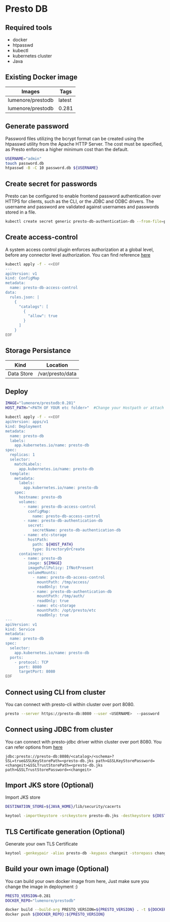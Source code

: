 # Presto DB

## Required tools

- docker
- htpasswd
- kubectl
- kubernetes cluster
- Java

## Existing Docker image

| Images            | Tags   |
| ----------------- | ------ |
| lumenore/prestodb | latest |
| lumenore/prestodb | 0.281  |

## Generate password

Password files utilizing the bcrypt format can be created using the htpasswd utility from the Apache HTTP Server. The cost must be specified, as Presto enforces a higher minimum cost than the default.

```bash
USERNAME="admin"
touch password.db
htpasswd -B -C 10 password.db ${USERNAME}
```

## Create secret for passwords

Presto can be configured to enable frontend password authentication over HTTPS for clients, such as the CLI, or the JDBC and ODBC drivers. The username and password are validated against usernames and passwords stored in a file.

```bash
kubectl create secret generic presto-db-authentication-db --from-file=password.db
```

## Create access-control

A system access control plugin enforces authorization at a global level, before any connector level authorization.
You can find reference [here](https://prestodb.io/docs/current/security/built-in-system-access-control.html)

```bash
kubectl apply -f - <<EOF
---
apiVersion: v1
kind: ConfigMap
metadata:
  name: presto-db-access-control
data:
  rules.json: |
    {
      "catalogs": [
        {
          "allow": true
        }
      ]
    }
EOF
```

## Storage Persistance

| Kind       | Location         |
| ---------- | ---------------- |
| Data Store | /var/presto/data |

## Deploy

```bash
IMAGE="lumenore/prestodb:0.281"
HOST_PATH="<PATH OF YOUR etc folder>"  #Change your Hostpath or attach storage and copy etc folder

kubectl apply -f - <<EOF
apiVersion: apps/v1
kind: Deployment
metadata:
  name: presto-db
  labels:
    app.kubernetes.io/name: presto-db
spec:
  replicas: 1
  selector:
    matchLabels:
      app.kubernetes.io/name: presto-db
  template:
    metadata:
      labels:
        app.kubernetes.io/name: presto-db
    spec:
      hostname: presto-db
      volumes:
        - name: presto-db-access-control
          configMap:
            name: presto-db-access-control
        - name: presto-db-authentication-db
          secret:
            secretName: presto-db-authentication-db
        - name: etc-storage
          hostPath:
            path: ${HOST_PATH}
            type: DirectoryOrCreate
      containers:
        - name: presto-db
          image: ${IMAGE}
          imagePullPolicy: IfNotPresent
          volumeMounts:
            - name: presto-db-access-control
              mountPath: /tmp/access/
              readOnly: true
            - name: presto-db-authentication-db
              mountPath: /tmp/auth/
              readOnly: true
            - name: etc-storage
              mountPath: /opt/presto/etc
              readOnly: true
---
apiVersion: v1
kind: Service
metadata:
  name: presto-db
spec:
  selector:
    app.kubernetes.io/name: presto-db
  ports:
    - protocol: TCP
      port: 8080
      targetPort: 8080
EOF
```

## Connect using CLI from cluster

You can connect with presto-cli within cluster over port 8080.

```bash
presto --server https://presto-db:8080 --user <USERNAME>  --password
```

## Connect using JDBC from cluster

You can connect with presto-jdbc driver within cluster over port 8080. You can refer options from [here](https://prestodb.io/docs/current/installation/jdbc.html)

```
jdbc:presto://presto-db:8080/<catalog>/<schema>?SSL=true&SSLKeyStorePath=<presto-db.jks path>&SSLKeyStorePassword=<changeit>&SSLTrustStorePath=<presto-db.jks path>&SSLTrustStorePassword=<changeit>
```

## Import JKS store (Optional)

Import JKS store

```bash
DESTINATION_STORE=${JAVA_HOME}/lib/security/cacerts

keytool -importkeystore -srckeystore presto-db.jks -destkeystore ${DESTINATION_STORE} -srcstorepass changeit -deststorepass changeit -noprompt
```

## TLS Certificate generation (Optional)

Generate your own TLS Certificate

```bash
keytool -genkeypair -alias presto-db -keypass changeit -storepass changeit -keyalg RSA -keystore presto-db.jks -keysize 2048 -storetype JKS -dname "CN=presto-db, OU=Lumenore, O=Unknown, L=Unknown, ST=MP, C=IN"
```

## Build your own image (Optional)

You can build your own docker image from here, Just make sure you change the image in deployment :)

```bash
PRESTO_VERSION=0.281
DOCKER_REPO="lumenore/prestodb"

docker build --build-arg PRESTO_VERSION=${PRESTO_VERSION} . -t ${DOCKER_REPO}:${PRESTO_VERSION}
docker push ${DOCKER_REPO}:${PRESTO_VERSION}
```

